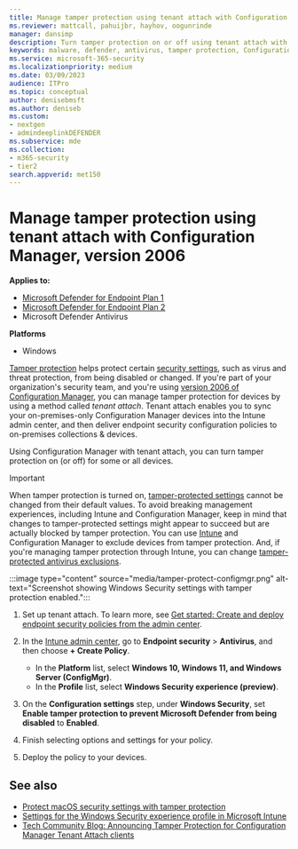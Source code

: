 ```yaml
---
title: Manage tamper protection using tenant attach with Configuration Manager, version 2006
ms.reviewer: mattcall, pahuijbr, hayhov, oogunrinde
manager: dansimp
description: Turn tamper protection on or off using tenant attach with Configuration Manager.
keywords: malware, defender, antivirus, tamper protection, Configuration Manager
ms.service: microsoft-365-security
ms.localizationpriority: medium
ms.date: 03/09/2023
audience: ITPro
ms.topic: conceptual
author: denisebmsft
ms.author: deniseb
ms.custom: 
- nextgen
- admindeeplinkDEFENDER
ms.subservice: mde
ms.collection: 
- m365-security
- tier2
search.appverid: met150
---
```


# Manage tamper protection using tenant attach with Configuration Manager, version 2006

**Applies to:**

- [Microsoft Defender for Endpoint Plan 1](https://go.microsoft.com/fwlink/p/?linkid=2154037)
- [Microsoft Defender for Endpoint Plan 2](https://go.microsoft.com/fwlink/p/?linkid=2154037)
- Microsoft Defender Antivirus

**Platforms**
- Windows

[Tamper protection](prevent-changes-to-security-settings-with-tamper-protection.md) helps protect certain [security settings](prevent-changes-to-security-settings-with-tamper-protection.md#what-happens-when-tamper-protection-is-turned-on), such as virus and threat protection, from being disabled or changed. If you're part of your organization's security team, and you're using [version 2006 of Configuration Manager](/mem/configmgr/core/plan-design/changes/whats-new-in-version-2006), you can manage tamper protection for devices by using a method called *tenant attach*. Tenant attach enables you to sync your on-premises-only Configuration Manager devices into the Intune admin center, and then deliver endpoint security configuration policies to on-premises collections & devices. 

Using Configuration Manager with tenant attach, you can turn tamper protection on (or off) for some or all devices. 

> [!IMPORTANT]
> When tamper protection is turned on, [tamper-protected settings](prevent-changes-to-security-settings-with-tamper-protection.md#what-is-tamper-protection) cannot be changed from their default values. To avoid breaking management experiences, including Intune and Configuration Manager, keep in mind that changes to tamper-protected settings might appear to succeed but are actually blocked by tamper protection. You can use [Intune](manage-tamper-protection-intune.md) and Configuration Manager to exclude devices from tamper protection. And, if you're managing tamper protection through Intune, you can change [tamper-protected antivirus exclusions](manage-tamper-protection-intune.md#tamper-protection-for-antivirus-exclusions).

:::image type="content" source="media/tamper-protect-configmgr.png" alt-text="Screenshot showing Windows Security settings with tamper protection enabled.":::

1. Set up tenant attach. To learn more, see [Get started: Create and deploy endpoint security policies from the admin center](/mem/configmgr/tenant-attach/endpoint-security-get-started).

2. In the [Intune admin center](https://go.microsoft.com/fwlink/?linkid=2109431), go to **Endpoint security** \> **Antivirus**, and then choose **+ Create Policy**.

   - In the **Platform** list, select **Windows 10, Windows 11, and Windows Server (ConfigMgr)**.
   - In the **Profile** list, select **Windows Security experience (preview)**.

3. On the **Configuration settings** step, under **Windows Security**, set **Enable tamper protection to prevent Microsoft Defender from being disabled** to **Enabled**.

4. Finish selecting options and settings for your policy.

5. Deploy the policy to your devices.

## See also

- [Protect macOS security settings with tamper protection](tamperprotection-macos.md)
- [Settings for the Windows Security experience profile in Microsoft Intune](/mem/intune/protect/antivirus-security-experience-windows-settings)
- [Tech Community Blog: Announcing Tamper Protection for Configuration Manager Tenant Attach clients](https://techcommunity.microsoft.com/t5/microsoft-endpoint-manager-blog/announcing-tamper-protection-for-configuration-manager-tenant/ba-p/1700246#.X3QLR5Ziqq8.linkedin)
